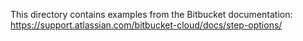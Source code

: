 This directory contains examples from the Bitbucket documentation:
<https://support.atlassian.com/bitbucket-cloud/docs/step-options/>